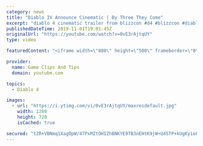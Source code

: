 ```yaml
---
category: news
title: "Diablo IV Announce Cinematic | By Three They Come"
excerpt: "diablo 4 cinematic trailer from blizzcon #d4 #blizzcon #diablo."
publishedDateTime: 2019-11-01T19:01:45Z
originalUrl: "https://youtube.com/watch?v=0vE3rAjtqUY"
type: video

featuredContent: "<iframe width=\"800\" height=\"500\" frameborder=\"0\" src=\"https://www.youtube.com/embed/0vE3rAjtqUY\" allow=\"accelerometer; autoplay; encrypted-media; gyroscope; picture-in-picture\" allowfullscreen></iframe>"

provider:
  name: Game Clips And Tips
  domain: youtube.com

topics:
  - Diablo 4

images:
  - url: "https://i.ytimg.com/vi/0vE3rAjtqUY/maxresdefault.jpg"
    width: 1280
    height: 720
    isCached: true

secured: "tZR+VBNmq1XagOpW/47PxMZtOHIZhBNKYE9TB3nEHtK9jW+U45TP+kUgKyioFlGpysUewruEq//Pho+rN1nD/p1EDPZ87aO7IWGfyAAN8DDBrdJQp2mr1kLa9k6aRkMERpJM2nVoLnM1i3S0EoR7K2nOXWCruDCuYvuGlEDWCJmaFGM6N5bqBpdjDKIGcFbx1yY3Ip+Xf9oSu33/TS8RHVrdDv5YDU/AdHWKvFUPR9ExNyZC5y5Y02KgS95vpF5GnLj3H7ywKbqSxLxOskK6rl3+xNWFjSZGDtERFFlUxWbzEQ3XtTsud2lJgVXMG7qWfZmjE2zgnahVYFQxnLXZpE9yUkbZaIr6PgJR8ywxEOVy03c110zd4WlWGN+RxOSGPj0mvunvRmYNpIfCsEqaYg==;/IXK8Udb7LBFsTP5BxbEfg=="
---
```


